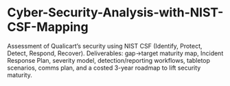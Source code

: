 # Cyber-Security-Analysis-with-NIST-CSF-Mapping
Assessment of Qualicart’s security using NIST CSF (Identify, Protect, Detect, Respond, Recover). Deliverables: gap→target maturity map, Incident Response Plan, severity model, detection/reporting workflows, tabletop scenarios, comms plan, and a costed 3-year roadmap to lift security maturity.
